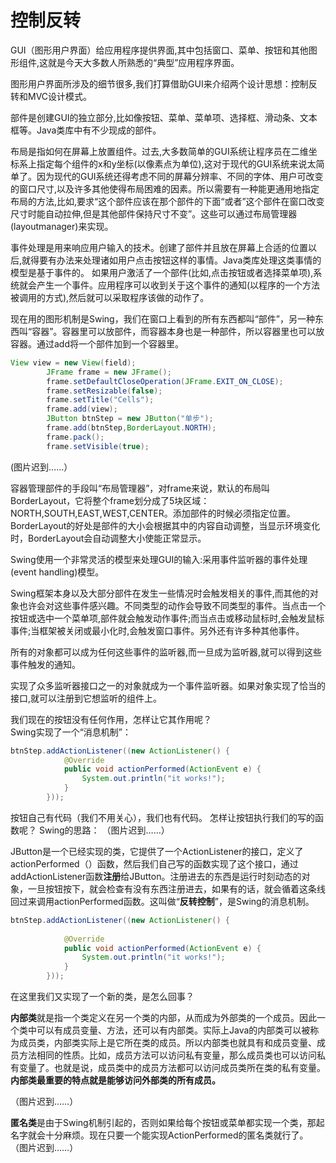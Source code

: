 ﻿# 控制反转

GUI（图形用户界面）给应用程序提供界面,其中包括窗口、菜单、按钮和其他图形组件,这就是今天大多数人所熟悉的“典型”应用程序界面。

图形用户界面所涉及的细节很多,我们打算借助GUI来介绍两个设计思想：控制反转和MVC设计模式。

部件是创建GUI的独立部分,比如像按钮、菜单、菜单项、选择框、滑动条、文本框等。Java类库中有不少现成的部件。

布局是指如何在屏幕上放置组件。过去,大多数简单的GUI系统让程序员在二维坐标系上指定每个组件的x和y坐标(以像素点为单位),这对于现代的GUI系统来说太简单了。因为现代的GUI系统还得考虑不同的屏幕分辨率、不同的字体、用户可改变的窗口尺寸,以及许多其他使得布局困难的因素。所以需要有一种能更通用地指定布局的方法,比如,要求“这个部件应该在那个部件的下面“或者”这个部件在窗口改变尺寸时能自动拉伸,但是其他部件保持尺寸不变”。这些可以通过布局管理器(layoutmanager)来实现。

事件处理是用来响应用户输入的技术。创建了部件并且放在屏幕上合适的位置以后,就得要有办法来处理诸如用户点击按钮这样的事情。Java类库处理这类事情的模型是基于事件的。 如果用户激活了一个部件(比如,点击按钮或者选择菜单项),系统就会产生一个事件。应用程序可以收到关于这个事件的通知(以程序的一个方法被调用的方式),然后就可以采取程序该做的动作了。

现在用的图形机制是Swing，我们在窗口上看到的所有东西都叫“部件”，另一种东西叫“容器”。容器里可以放部件，而容器本身也是一种部件，所以容器里也可以放容器。通过add将一个部件加到一个容器里。
`````````java
View view = new View(field);
		JFrame frame = new JFrame();
		frame.setDefaultCloseOperation(JFrame.EXIT_ON_CLOSE);
		frame.setResizable(false);
		frame.setTitle("Cells");
		frame.add(view);
		JButton btnStep = new JButton("单步");
		frame.add(btnStep,BorderLayout.NORTH);
		frame.pack();
		frame.setVisible(true);
`````````````

(图片迟到……）

容器管理部件的手段叫“布局管理器”，对frame来说，默认的布局叫BorderLayout，它将整个frame划分成了5块区域：NORTH,SOUTH,EAST,WEST,CENTER。添加部件的时候必须指定位置。BorderLayout的好处是部件的大小会根据其中的内容自动调整，当显示环境变化时，BorderLayout会自动调整大小使能正常显示。

Swing使用一个非常灵活的模型来处理GUI的输入:采用事件监听器的事件处理(event handling)模型。

Swing框架本身以及大部分部件在发生一些情况时会触发相关的事件,而其他的对象也许会对这些事件感兴趣。不同类型的动作会导致不同类型的事件。当点击一个按钮或选中一个菜单项,部件就会触发动作事件;而当点击或移动鼠标时,会触发鼠标事件;当框架被关闭或最小化时,会触发窗口事件。另外还有许多种其他事件。

所有的对象都可以成为任何这些事件的监听器,而一旦成为监听器,就可以得到这些事件触发的通知。

实现了众多监听器接口之一的对象就成为一个事件监听器。如果对象实现了恰当的接口,就可以注册到它想监听的组件上。

我们现在的按钮没有任何作用，怎样让它其作用呢？<br>
Swing实现了一个“消息机制”：
``````````java
btnStep.addActionListener((new ActionListener() {
			@Override
			public void actionPerformed(ActionEvent e) {
				System.out.println("it works!");
			}
		}));
`````````````
按钮自己有代码（我们不用关心），我们也有代码。 
怎样让按钮执行我们的写的函数呢？
Swing的思路：
（图片迟到……）

JButton是一个已经实现的类，它提供了一个ActionListener的接口，定义了actionPerformed（）函数，然后我们自己写的函数实现了这个接口，通过addActionListener函数**注册**给JButton。注册进去的东西是运行时刻动态的对象，一旦按钮按下，就会检查有没有东西注册进去，如果有的话，就会循着这条线回过来调用actionPerformed函数。这叫做“**反转控制**”，是Swing的消息机制。
`````````````java
btnStep.addActionListener((new ActionListener() {
			
			@Override
			public void actionPerformed(ActionEvent e) {
				System.out.println("it works!");
			}
		}));
````````````````
在这里我们又实现了一个新的类，是怎么回事？

**内部类**就是指一个类定义在另一个类的内部，从而成为外部类的一个成员。因此一个类中可以有成员变量、方法，还可以有内部类。实际上Java的内部类可以被称为成员类，内部类实际上是它所在类的成员。所以内部类也就具有和成员变量、成员方法相同的性质。比如，成员方法可以访问私有变量，那么成员类也可以访问私有变量了。也就是说，成员类中的成员方法都可以访问成员类所在类的私有变量。**内部类最重要的特点就是能够访问外部类的所有成员。**

（图片迟到……）

**匿名类**是由于Swing机制引起的，否则如果给每个按钮或菜单都实现一个类，那起名字就会十分麻烦。现在只要一个能实现ActionPerformed的匿名类就行了。
（图片迟到……）




